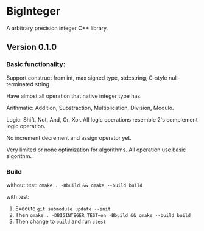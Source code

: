 # BigInteger
A arbitrary precision integer C++ library.
## Version 0.1.0

### Basic functionality: 
Support construct from int, max signed type, std::string, C-style null-terminated string

Have almost all operation that native integer type has.

Arithmatic: Addition, Substraction, Multiplication, Division, Modulo.

Logic: Shift, Not, And, Or, Xor. All logic operations resemble 2's complement logic operation.

No increment decrement and assign operator yet.

Very limited or none optimization for algorithms. All operation use basic algorithm.

### Build

without test: `cmake . -Bbuild && cmake --build build`

with test: 
1. Execute `git submodule update --init` 
2. Then `cmake . -DBIGINTEGER_TEST=on -Bbuild && cmake --build build` 
3. Then change to `build` and run `ctest`